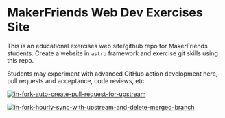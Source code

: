 # MakerFriends Web Dev Exercises Site

This is an educational exercises web site/github repo for MakerFriends students. Create a website in `astro` framework and exercise git skills using this repo. 

Students may experiment with advanced GitHub action development here, pull requests and acceptance, code reviews, etc.

[![in-fork-auto-create-pull-request-for-upstream](https://github.com/RichLewis007/educational-site-creation/actions/workflows/in-fork-auto-create-pull-request-for-upstream.yml/badge.svg)](https://github.com/RichLewis007/educational-site-creation/actions/workflows/in-fork-auto-create-pull-request-for-upstream.yml)

[![in-fork-hourly-sync-with-upstream-and-delete-merged-branch](https://github.com/RichLewis007/educational-site-creation/actions/workflows/in-fork-hourly-sync-with-upstream-and-delete-merged-branch.yml/badge.svg)](https://github.com/RichLewis007/educational-site-creation/actions/workflows/in-fork-hourly-sync-with-upstream-and-delete-merged-branch.yml)
